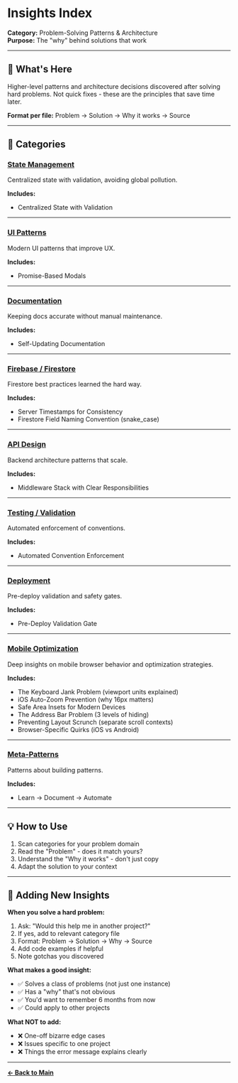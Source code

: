 # Insights Index

**Category:** Problem-Solving Patterns & Architecture  
**Purpose:** The "why" behind solutions that work

---

## 🎯 What's Here

Higher-level patterns and architecture decisions discovered after solving hard problems. Not quick fixes - these are the principles that save time later.

**Format per file:** Problem → Solution → Why it works → Source

---

## 📂 Categories

### [State Management](state-management.md)
Centralized state with validation, avoiding global pollution.

**Includes:**
- Centralized State with Validation

---

### [UI Patterns](ui-patterns.md)
Modern UI patterns that improve UX.

**Includes:**
- Promise-Based Modals

---

### [Documentation](documentation.md)
Keeping docs accurate without manual maintenance.

**Includes:**
- Self-Updating Documentation

---

### [Firebase / Firestore](firebase.md)
Firestore best practices learned the hard way.

**Includes:**
- Server Timestamps for Consistency
- Firestore Field Naming Convention (snake_case)

---

### [API Design](api-design.md)
Backend architecture patterns that scale.

**Includes:**
- Middleware Stack with Clear Responsibilities

---

### [Testing / Validation](testing.md)
Automated enforcement of conventions.

**Includes:**
- Automated Convention Enforcement

---

### [Deployment](deployment.md)
Pre-deploy validation and safety gates.

**Includes:**
- Pre-Deploy Validation Gate

---

### [Mobile Optimization](mobile.md)
Deep insights on mobile browser behavior and optimization strategies.

**Includes:**
- The Keyboard Jank Problem (viewport units explained)
- iOS Auto-Zoom Prevention (why 16px matters)
- Safe Area Insets for Modern Devices
- The Address Bar Problem (3 levels of hiding)
- Preventing Layout Scrunch (separate scroll contexts)
- Browser-Specific Quirks (iOS vs Android)

---

### [Meta-Patterns](meta-patterns.md)
Patterns about building patterns.

**Includes:**
- Learn → Document → Automate

---

## 💡 How to Use

1. Scan categories for your problem domain
2. Read the "Problem" - does it match yours?
3. Understand the "Why it works" - don't just copy
4. Adapt the solution to your context

---

## 🧠 Adding New Insights

**When you solve a hard problem:**

1. Ask: "Would this help me in another project?"
2. If yes, add to relevant category file
3. Format: Problem → Solution → Why → Source
4. Add code examples if helpful
5. Note gotchas you discovered

**What makes a good insight:**
- ✅ Solves a class of problems (not just one instance)
- ✅ Has a "why" that's not obvious
- ✅ You'd want to remember 6 months from now
- ✅ Could apply to other projects

**What NOT to add:**
- ❌ One-off bizarre edge cases
- ❌ Issues specific to one project
- ❌ Things the error message explains clearly

---

**[← Back to Main](../README.md)**

